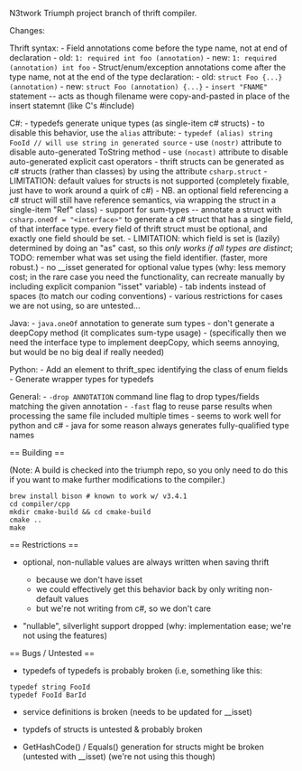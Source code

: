 N3twork Triumph project branch of thrift compiler.

Changes:

Thrift syntax:
	- Field annotations come before the type name, not at end of declaration
		- old: `1: required int foo (annotation)`
		- new: `1: required (annotation) int foo`
	- Struct/enum/exception annotations come after the type name, not at the end of the type declaration:
		- old: `struct Foo {...} (annotation)`
		- new: `struct Foo (annotation) {...}`
	- `insert "FNAME"` statement -- acts as though filename were copy-and-pasted in place of the insert statemnt (like C's #include)

C#:
	- typedefs generate unique types (as single-item c# structs)
		- to disable this behavior, use the `alias` attribute:
			- `typedef (alias) string FooId // will use string in generated source`
		- use `(nostr)` attribute to disable auto-generated ToString method
		- use `(nocast)` attribute to disable auto-generated explicit cast operators
	- thrift structs can be generated as c# structs (rather than classes) by using the attribute  `csharp.struct`
		- LIMITATION: default values for structs is not supported (completely fixable, just have to work around a quirk of c#)
		- NB. an optional field referencing a c# struct will still have reference semantics, via wrapping the struct in a single-item "Ref" class)
	- support for sum-types -- annotate a struct with `csharp.oneOf = "<interface>"` to generate a c# struct that has a single field, of that interface type. every field of thrift struct must be optional, and exactly one field should be set.
		- LIMITATION: which field is set is (lazily) determined by doing an "as" cast, so this *only works if all types are distinct*; TODO: remember what was set using the field identifier. (faster, more robust.)
	- no __isset generated for optional value types (why: less memory cost; in the rare case you need the functionality, can recreate manually by including explicit companion "isset" variable)
	- tab indents instead of spaces (to match our coding conventions)
	- various restrictions for cases we are not using, so are untested...
	
Java:
	- `java.oneOf` annotation to generate sum types
	- don't generate a deepCopy method (it complicates sum-type usage)
		- (specifically then we need the interface type to implement deepCopy, which seems annoying, but would be no big deal if really needed)
	
Python:
	- Add an element to thrift_spec identifying the class of enum fields
	- Generate wrapper types for typedefs
	
General:
	- `-drop ANNOTATION` command line flag to drop types/fields matching the given annotation
	- `-fast` flag to reuse parse results when processing the same file included multiple times
		- seems to work well for python and c#
		- java for some reason always generates fully-qualified type names

== Building ==

(Note: A build is checked into the triumph repo, so you only need to do this if you want to make further modifications to the compiler.)

```
brew install bison # known to work w/ v3.4.1
cd compiler/cpp
mkdir cmake-build && cd cmake-build
cmake ..
make
```
	
== Restrictions ==

- optional, non-nullable values are always written when saving thrift
	- because we don't have isset
	- we could effectively get this behavior back by only writing non-default values
	- but we're not writing from c#, so we don't care
	
- "nullable", silverlight support dropped (why: implementation ease; we're not using the features)
	
== Bugs / Untested ==

- typedefs of typedefs is probably broken (i.e, something like this:

```
typedef string FooId
typedef FooId BarId
```

- service definitions is broken (needs to be updated for __isset)

- typdefs of structs is untested & probably broken

- GetHashCode() / Equals() generation for structs might be broken (untested with __isset) (we're not using this though)
